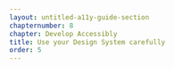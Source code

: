 ```yaml
---
layout: untitled-a11y-guide-section
chapternumber: 8
chapter: Develop Accessibly
title: Use your Design System carefully
order: 5
---
```


